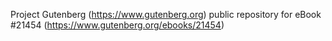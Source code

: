 Project Gutenberg (https://www.gutenberg.org) public repository for eBook #21454 (https://www.gutenberg.org/ebooks/21454)

